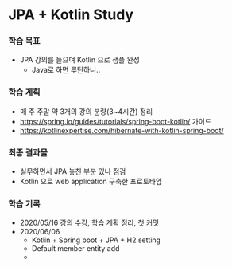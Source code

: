 # JPA + Kotlin Study

### 학습 목표
- JPA 강의를 들으며 Kotlin 으로 샘플 완성
    - Java로 하면 루틴하니..

### 학습 계획
- 매 주 주말 약 3개의 강의 분량(3~4시간) 정리 
- https://spring.io/guides/tutorials/spring-boot-kotlin/ 가이드
- https://kotlinexpertise.com/hibernate-with-kotlin-spring-boot/

### 최종 결과물
- 실무하면서 JPA 놓친 부분 있나 점검
- Kotlin 으로 web application 구축한 프로토타입 

### 학습 기록
- 2020/05/16 강의 수강, 학습 계획 정리, 첫 커밋
- 2020/06/06 
    - Kotlin + Spring boot + JPA + H2 setting
    - Default member entity add
    - 
